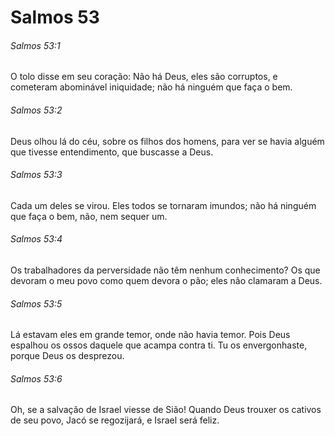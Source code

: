 # Salmos 53

###### Salmos 53:1

O tolo disse em seu coração: Não há Deus, eles são corruptos, e cometeram abominável iniquidade; não há ninguém que faça o bem.

###### Salmos 53:2

Deus olhou lá do céu, sobre os filhos dos homens, para ver se havia alguém que tivesse entendimento, que buscasse a Deus.

###### Salmos 53:3

Cada um deles se virou. Eles todos se tornaram imundos; não há ninguém que faça o bem, não, nem sequer um.

###### Salmos 53:4

Os trabalhadores da perversidade não têm nenhum conhecimento? Os que devoram o meu povo como quem devora o pão; eles não clamaram a Deus.

###### Salmos 53:5

Lá estavam eles em grande temor, onde não havia temor. Pois Deus espalhou os ossos daquele que acampa contra ti. Tu os envergonhaste, porque Deus os desprezou.

###### Salmos 53:6

Oh, se a salvação de Israel viesse de Sião! Quando Deus trouxer os cativos de seu povo, Jacó se regozijará, e Israel será feliz.

